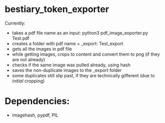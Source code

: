 # bestiary_token_exporter
Currently:
 - takes a pdf file name as an input: python3 pdf_image_exporter.py Test.pdf
 - creates a folder with pdf name + _export: Test_export
 - gets all the images in pdf file
 - while getting images, crops to content and convert them to png (if they are not already)
 - checks if the same image was pulled already, using hash
 - saves the non-duplicate images to the _export folder
 - some duplicates still slip past, if they are technically gifferent (due to *initial* cropping)

# Dependencies:
- imagehash, pypdf, PIL
